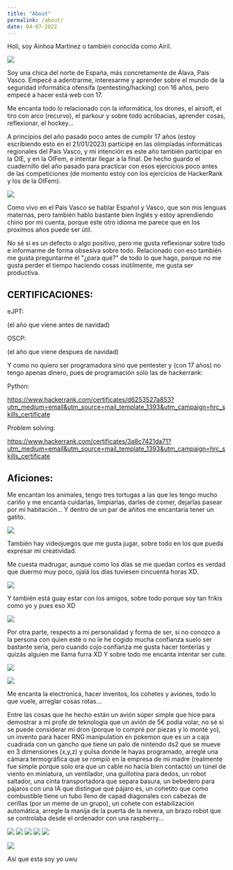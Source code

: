 ```yaml
---
title: "About"
permalink: /about/
date: 04-07-2022
---
```


Holi, soy Ainhoa Martinez o también conocida como Airil.

![](/assets/images/about/holi.jpg)

Soy una chica del norte de España, más concretamente de Álava, Pais Vasco. Empecé a adentrarme, interesarme y aprender sobre el mundo de la seguridad informática ofensifa (pentesting/hacking) con 16 años, pero empecé a hacer esta web con 17. 

Me encanta todo lo relacionado con la informática, los drones, el airsoft, el tiro con arco (recurvo), el parkour y sobre todo acrobacias, aprender cosas, reflexionar, el hockey...

A principios del año pasado poco antes de cumplir 17 años (estoy escribiendo esto en el 21/01/2023) participé en las olimpiadas informáticas regionales del Pais Vasco, y mi intención es este año también participar en la OIE, y en la OIFem, e intentar llegar a la final. De hecho guardo el cuadernillo del año pasado para practicar con esos ejercicios poco antes de las competiciones (de momento estoy con los ejercicios de HackerRank y los de la OIFem).

![](/assets/images/about/OIE.jpg)

Como vivo en el Pais Vasco se hablar Español y Vasco, que son mis lenguas maternas, pero también hablo bastante bien Inglés y estoy aprendiendo chino por mi cuenta, porque este otro idioma me parece que en los proximos años puede ser útil.

No sé si es un defecto o algo positivo, pero me gusta reflexionar sobre todo e informarme de forma obsesiva sobre todo. Relacionado con eso también me gusta preguntarme el "¿para qué?" de todo lo que hago, porque no me gusta perder el tiempo  haciendo cosas inútilmente, me gusta ser productiva.

## CERTIFICACIONES:

eJPT:

(el año que viene antes de navidad)

OSCP:

(el año que viene despues de navidad)

Y como no quiero ser programadora sino que pentester y (con 17 años) no tengo apenas dinero, pues de programación solo las de hackerrank:

Python:

https://www.hackerrank.com/certificates/d6253527a853?utm_medium=email&utm_source=mail_template_1393&utm_campaign=hrc_skills_certificate


Problem solving:

https://www.hackerrank.com/certificates/3a8c7421da71?utm_medium=email&utm_source=mail_template_1393&utm_campaign=hrc_skills_certificate

## Aficiones:

Me encantan los animales, tengo tres tortugas a las que les tengo mucho cariño y me encanta cuidarlas, limpiarlas, darles de comer, dejarlas pasear por mi habitación... Y dentro de un par de añitos me encantaría tener un gatito.

![](/assets/images/about/tutel.jpg)


También hay videojuegos que me gusta jugar, sobre todo en los que pueda expresar mi creatividad.

Me cuesta madrugar, aunque como los días se me quedan cortos es verdad que duermo muy poco, ojalá los días tuviesen cincuenta horas XD.

![](/assets/images/about/dormilona.jpg)

Y también está guay estar con los amigos, sobre todo porque soy tan frikis como yo y pues eso XD

![](/assets/images/about/Insta.png)

Por otra parte, respecto a mi personalidad y forma de ser, si no conozco a la persona con quien esté o no le he cogido mucha confianza suelo ser bastante seria, pero cuando cojo confianza me gusta hacer tonterías y quizás alguien me llama furra XD Y sobre todo me encanta intentar ser cute. 

![](/assets/images/about/furra.jpg)

![](/assets/images/about/aehao.jpg)

Me encanta la electronica, hacer inventos, los cohetes y aviones, todo lo que vuele, arreglar cosas rotas...

Entre las cosas que he hecho están un avión súper simple que hice para demostrar a mi profe de teknología que un avión de 5€ podia volar, no sé si se puede considerar mi dron (porque lo compré por piezas y lo monté yo), un invento para hacer RNG manipulation en pokemon que es un a caja cuadrada con un gancho que tiene un palo de nintendo ds2 que se mueve en 3 dimensiones (x,y,z) y pulsa donde le hayas programado, arreglé una cámara termográfica que se rompió en la empresa de mi madre (realmente fue simple porque solo era que un cable no hacía bien contacto) un túnel de viento en miniatura, un ventilador, una guillotina para dedos, un robot saltador, una cinta transportadora que separa basura, un bebedero para pájaros con una IA que distingue qué pájaro es, un cohetito que como combustible tiene un tubo lleno de capad diagonales con cabezas de cerillas (por un meme de un grupo), un cohete con estabilización automática, arregle la manija de la puerta de la nevera, un brazo robot que se controlaba desde el ordenador con una raspberry...

![](/assets/images/about/avion.jpg)
![](/assets/images/about/guillotina.jpg)
![](/assets/images/about/guillotina2.jpg)
![](/assets/images/about/dron.jpg)
![](/assets/images/about/termica.jpg)

![](/assets/images/about/dormilona3.jpg)

Así que esta soy yo uwu
